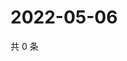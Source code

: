 # 2022-05-06

共 0 条

<!-- BEGIN WEIBO -->
<!-- 最后更新时间 Fri May 06 2022 19:13:53 GMT+0800 (China Standard Time) -->

<!-- END WEIBO -->
